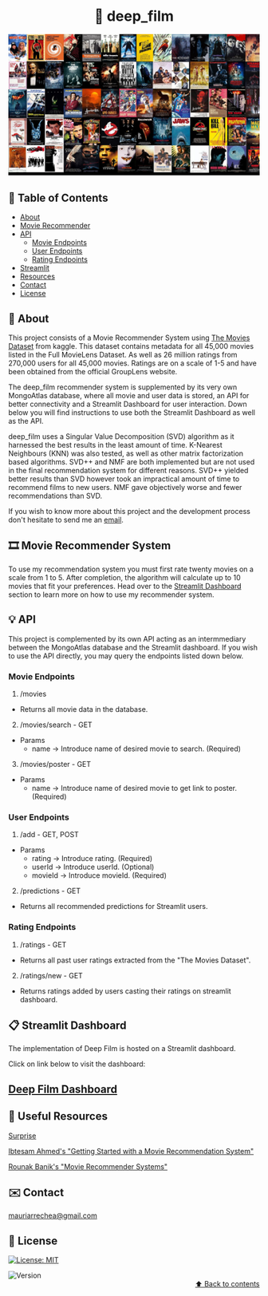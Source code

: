 # <div align="center"> :movie_camera: deep_film </div>


![Alt](/images/movies_collage.jpg "Movies")



## :scroll: Table of Contents

* [About](#newspaper-about)
* [Movie Recommender](#film_strip-movie-recommender)
* [API](#bulb-api)
    * [Movie Endpoints](#movie-endpoints)
    * [User Endpoints](#user-endpoints)
    * [Rating Endpoints](#rating-endpoints)
* [Streamlit](#clipboard-streamlit-dashboard)
* [Resources](#notebook_with_decorative_cover-useful-resources)
* [Contact](#envelope-contact)
* [License](#key-license)

## :newspaper: About

This project consists of a Movie Recommender System using [The Movies Dataset](https://www.kaggle.com/rounakbanik/the-movies-dataset) from kaggle. This dataset contains metadata for all 45,000 movies listed in the Full MovieLens Dataset. As well as 26 million ratings from 270,000 users for all 45,000 movies. Ratings are on a scale of 1-5 and have been obtained from the official GroupLens website.

The deep_film recommender system is supplemented by its very own MongoAtlas database, where all movie and user data is stored, an API for better connectivity and a Streamlit Dashboard for user interaction. Down below you will find instructions to use both the Streamlit Dashboard as well as the API.

deep_film uses a Singular Value Decomposition (SVD) algorithm as it harnessed the best results in the least amount of time. K-Nearest Neighbours (KNN) was also tested, as well as other matrix factorization based algorithms. SVD++ and NMF are both implemented but are not used in the final recommendation system for different reasons. SVD++ yielded better results than SVD however took an impractical amount of time to recommend films to new users. NMF gave objectively worse and fewer recommendations than SVD. 

If you wish to know more about this project and the development process don't hesitate to send me an [email](#envelope-contact).

## :film_strip: Movie Recommender System


To use my recommendation system you must first rate twenty movies on a scale from 1 to 5. After completion, the algorithm will calculate up to 10 movies that fit your preferences. Head over to the [Streamlit Dashboard](#streamlit-dashboard) section to learn more on how to use my recommender system.

## :bulb: API 

This project is complemented by its own API acting as an intermmediary between the MongoAtlas database and the Streamlit dashboard. If you wish to use the API directly, you may query the endpoints listed down below.

### Movie Endpoints
1. /movies
- Returns all movie data in the database.
2. /movies/search - GET
- Params
    - name -> Introduce name of desired movie to search. (Required)
3. /movies/poster - GET
- Params
    - name -> Introduce name of desired movie to get link to poster. (Required)

### User Endpoints
1. /add - GET, POST
- Params
    - rating -> Introduce rating. (Required)
    - userId -> Introduce userId. (Optional)
    - movieId -> Introduce movieId. (Required)

2. /predictions - GET
- Returns all recommended predictions for Streamlit users.


### Rating Endpoints
1. /ratings - GET
- Returns all past user ratings extracted from the "The Movies Dataset".

2. /ratings/new - GET
- Returns ratings added by users casting their ratings on streamlit dashboard.


## :clipboard: Streamlit Dashboard

The implementation of Deep Film is hosted on a Streamlit dashboard.

Click on link below to visit the dashboard:

## [Deep Film Dashboard](https://deep-film-dashboard.herokuapp.com/)

## :notebook_with_decorative_cover: Useful Resources

[Surprise](https://surprise.readthedocs.io/en/stable/)

[Ibtesam Ahmed's "Getting Started with a Movie Recommendation System"](https://www.kaggle.com/ibtesama/getting-started-with-a-movie-recommendation-system)  

[Rounak Banik's "Movie Recommender Systems"](https://www.kaggle.com/rounakbanik/movie-recommender-systems)
## :envelope: Contact

mauriarrechea@gmail.com
## :key: License
[![License: MIT](https://img.shields.io/badge/License-MIT-yellow.svg)](LICENSE)


<img alt="Version" src="https://img.shields.io/badge/version-1.0.0-blue.svg?cacheSeconds=2592000" />


<div align="right"><a href="#scroll-table-of-contents">&#11014; Back to contents</a></div>